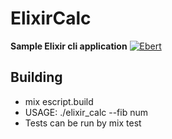 # ElixirCalc

**Sample Elixir cli application**  [![Ebert](https://ebertapp.io/github/gabber12/elixir-calc.svg)](https://ebertapp.io/github/gabber12/elixir-calc)


## Building

  * mix escript.build
  * USAGE: ./elixir_calc --fib num
  * Tests can be run by mix test


